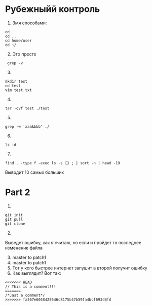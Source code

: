 # Рубежныйй контроль
1) 3мя способами:
```
cd
cd ..
cd home/user
сd ~/
```
2) Это просто
```
 grep -v 
 ```
3)
```
mkdir test
cd test
vim test.txt
```
4)
```
tar -cvf test ./test
```
5)
```
grep -w 'aaa&bbb' ./
```
6)
```
ls -d
```
7)
```
find . -type f -exec ls -s {} ; | sort -n | head -10
```
Выводит  10 самых больших
# Part 2
1)
```
git init
git pull
git clone
```
2)
Выведет ошибку, как я считаю, но если и пройдет то последнее изменение файла

3) master to patch1
4) master to patch1
6) Тот у кого быстрее интернет запушит а второй получит ошибку
7) Как выглядит? Вот так:
```
<<<<<<< HEAD
// This is a comment!!!
=======
/*Jast a comment*/
>>>>>>> fa367e6048425646c8175b47b59fa4bcf693d4fd
```

